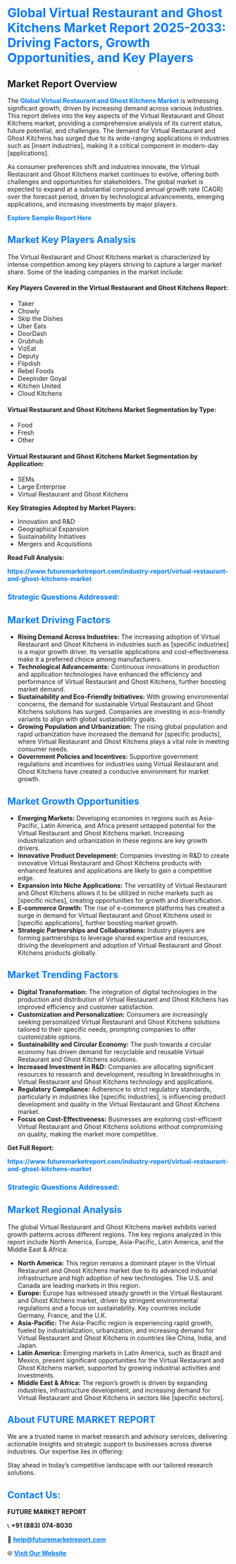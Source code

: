 <h1 style="color: #007BFF;">Global Virtual Restaurant and Ghost Kitchens Market Report 2025-2033: Driving Factors, Growth Opportunities, and Key Players</h1>

<section id="overview">
<h2>Market Report Overview</h2>
<p>The <a href="https://www.futuremarketreport.com/industry-report/virtual-restaurant-and-ghost-kitchens-market" style="color: #007BFF; text-decoration: none;"><strong>Global Virtual Restaurant and Ghost Kitchens Market</strong></a> is witnessing significant growth, driven by increasing demand across various industries. This report delves into the key aspects of the Virtual Restaurant and Ghost Kitchens market, providing a comprehensive analysis of its current status, future potential, and challenges. The demand for Virtual Restaurant and Ghost Kitchens has surged due to its wide-ranging applications in industries such as [insert industries], making it a critical component in modern-day [applications].</p>
<p>As consumer preferences shift and industries innovate, the Virtual Restaurant and Ghost Kitchens market continues to evolve, offering both challenges and opportunities for stakeholders. The global market is expected to expand at a substantial compound annual growth rate (CAGR) over the forecast period, driven by technological advancements, emerging applications, and increasing investments by major players.</p>
</section>

<section id="overview">
<p><a href="https://www.futuremarketreport.com/request-sample/reportId=111306" style="color: #007BFF; text-decoration: none;"><strong>Explore Sample Report Here</strong></a></p>
</section>

<section id="key-players">
<h2 style="color: #007BFF;">Market Key Players Analysis</h2>
<p>The Virtual Restaurant and Ghost Kitchens market is characterized by intense competition among key players striving to capture a larger market share. Some of the leading companies in the market include:</p>
<h4>Key Players Covered in the Virtual Restaurant and Ghost Kitchens Report:</h4>
<ul><li>Taker</li><li>Chowly</li><li>Skip the Dishes</li><li>Uber Eats</li><li>DoorDash</li><li>Grubhub</li><li>VizEat</li><li>Deputy</li><li>Flipdish</li><li>Rebel Foods</li><li>Deepinder Goyal</li><li>Kitchen United</li><li>Cloud Kitchens</li></ul>
<h4>Virtual Restaurant and Ghost Kitchens Market Segmentation by Type:</h4>
<ul><li>Food</li><li>Fresh</li><li>Other</li></ul>

<h4>Virtual Restaurant and Ghost Kitchens Market Segmentation by Application:</h4>
<ul><li>SEMs</li><li>Large Enterprise</li><li>Virtual Restaurant and Ghost Kitchens</li></ul>
<p><strong>Key Strategies Adopted by Market Players:</strong></p>
<ul>
<li>Innovation and R&D</li>
<li>Geographical Expansion</li>
<li>Sustainability Initiatives</li>
<li>Mergers and Acquisitions</li>
</ul>
</section>

<section>
<p><strong>Read Full Analysis: </strong></p><a href="https://www.futuremarketreport.com/industry-report/virtual-restaurant-and-ghost-kitchens-market" style="color: #007BFF; text-decoration: none;"><strong>https://www.futuremarketreport.com/industry-report/virtual-restaurant-and-ghost-kitchens-market</strong></a>
<h3 style="color: #007BFF;">Strategic Questions Addressed:</h3>
</section>

<section id="driving-factors">
<h2 style="color: #007BFF;">Market Driving Factors</h2>
<ul>
<li><strong>Rising Demand Across Industries:</strong> The increasing adoption of Virtual Restaurant and Ghost Kitchens in industries such as [specific industries] is a major growth driver. Its versatile applications and cost-effectiveness make it a preferred choice among manufacturers.</li>
<li><strong>Technological Advancements:</strong> Continuous innovations in production and application technologies have enhanced the efficiency and performance of Virtual Restaurant and Ghost Kitchens, further boosting market demand.</li>
<li><strong>Sustainability and Eco-Friendly Initiatives:</strong> With growing environmental concerns, the demand for sustainable Virtual Restaurant and Ghost Kitchens solutions has surged. Companies are investing in eco-friendly variants to align with global sustainability goals.</li>
<li><strong>Growing Population and Urbanization:</strong> The rising global population and rapid urbanization have increased the demand for [specific products], where Virtual Restaurant and Ghost Kitchens plays a vital role in meeting consumer needs.</li>
<li><strong>Government Policies and Incentives:</strong> Supportive government regulations and incentives for industries using Virtual Restaurant and Ghost Kitchens have created a conducive environment for market growth.</li>
</ul>
</section>

<section id="growth-opportunities">
<h2 style="color: #007BFF;">Market Growth Opportunities</h2>
<ul>
<li><strong>Emerging Markets:</strong> Developing economies in regions such as Asia-Pacific, Latin America, and Africa present untapped potential for the Virtual Restaurant and Ghost Kitchens market. Increasing industrialization and urbanization in these regions are key growth drivers.</li>
<li><strong>Innovative Product Development:</strong> Companies investing in R&D to create innovative Virtual Restaurant and Ghost Kitchens products with enhanced features and applications are likely to gain a competitive edge.</li>
<li><strong>Expansion into Niche Applications:</strong> The versatility of Virtual Restaurant and Ghost Kitchens allows it to be utilized in niche markets such as [specific niches], creating opportunities for growth and diversification.</li>
<li><strong>E-commerce Growth:</strong> The rise of e-commerce platforms has created a surge in demand for Virtual Restaurant and Ghost Kitchens used in [specific applications], further boosting market growth.</li>
<li><strong>Strategic Partnerships and Collaborations:</strong> Industry players are forming partnerships to leverage shared expertise and resources, driving the development and adoption of Virtual Restaurant and Ghost Kitchens products globally.</li>
</ul>
</section>

<section id="trending-factors">
<h2 style="color: #007BFF;">Market Trending Factors</h2>
<ul>
<li><strong>Digital Transformation:</strong> The integration of digital technologies in the production and distribution of Virtual Restaurant and Ghost Kitchens has improved efficiency and customer satisfaction.</li>
<li><strong>Customization and Personalization:</strong> Consumers are increasingly seeking personalized Virtual Restaurant and Ghost Kitchens solutions tailored to their specific needs, prompting companies to offer customizable options.</li>
<li><strong>Sustainability and Circular Economy:</strong> The push towards a circular economy has driven demand for recyclable and reusable Virtual Restaurant and Ghost Kitchens solutions.</li>
<li><strong>Increased Investment in R&D:</strong> Companies are allocating significant resources to research and development, resulting in breakthroughs in Virtual Restaurant and Ghost Kitchens technology and applications.</li>
<li><strong>Regulatory Compliance:</strong> Adherence to strict regulatory standards, particularly in industries like [specific industries], is influencing product development and quality in the Virtual Restaurant and Ghost Kitchens market.</li>
<li><strong>Focus on Cost-Effectiveness:</strong> Businesses are exploring cost-efficient Virtual Restaurant and Ghost Kitchens solutions without compromising on quality, making the market more competitive.</li>
</ul>
</section>

<section>
<p><strong>Get Full Report: </strong></p><a href="https://www.futuremarketreport.com/industry-report/virtual-restaurant-and-ghost-kitchens-market" style="color: #007BFF; text-decoration: none;"><strong>https://www.futuremarketreport.com/industry-report/virtual-restaurant-and-ghost-kitchens-market</strong></a>
<h3 style="color: #007BFF;">Strategic Questions Addressed:</h3>
</section>


<section id="regional-analysis">
<h2 style="color: #007BFF;">Market Regional Analysis</h2>
<p>The global Virtual Restaurant and Ghost Kitchens market exhibits varied growth patterns across different regions. The key regions analyzed in this report include North America, Europe, Asia-Pacific, Latin America, and the Middle East & Africa:</p>
<ul>
<li><strong>North America:</strong> This region remains a dominant player in the Virtual Restaurant and Ghost Kitchens market due to its advanced industrial infrastructure and high adoption of new technologies. The U.S. and Canada are leading markets in this region.</li>
<li><strong>Europe:</strong> Europe has witnessed steady growth in the Virtual Restaurant and Ghost Kitchens market, driven by stringent environmental regulations and a focus on sustainability. Key countries include Germany, France, and the U.K.</li>
<li><strong>Asia-Pacific:</strong> The Asia-Pacific region is experiencing rapid growth, fueled by industrialization, urbanization, and increasing demand for Virtual Restaurant and Ghost Kitchens in countries like China, India, and Japan.</li>
<li><strong>Latin America:</strong> Emerging markets in Latin America, such as Brazil and Mexico, present significant opportunities for the Virtual Restaurant and Ghost Kitchens market, supported by growing industrial activities and investments.</li>
<li><strong>Middle East & Africa:</strong> The region’s growth is driven by expanding industries, infrastructure development, and increasing demand for Virtual Restaurant and Ghost Kitchens in sectors like [specific sectors].</li>
</ul>
</section>

<footer>
<h2 style="color: #007BFF;">About FUTURE MARKET REPORT</h2>
<p>We are a trusted name in market research and advisory services, delivering actionable insights and strategic support to businesses across diverse industries. Our expertise lies in offering:</p>

<p>Stay ahead in today’s competitive landscape with our tailored research solutions.</p>

<h2 style="color: #007BFF;">Contact Us:</h2>
<p><strong>FUTURE MARKET REPORT</strong></p>
<p>📞 <strong>+91 (883) 074-8030</strong></p>
<p>📧 <strong><a href="mailto:help@futuremarketreport.com" style="color: #007BFF;">help@futuremarketreport.com</a></strong></p>
<p>🌐 <strong><a href="https://www.futuremarketreport.com/" style="color: #007BFF;">Visit Our Website</a></strong></p>
</footer>